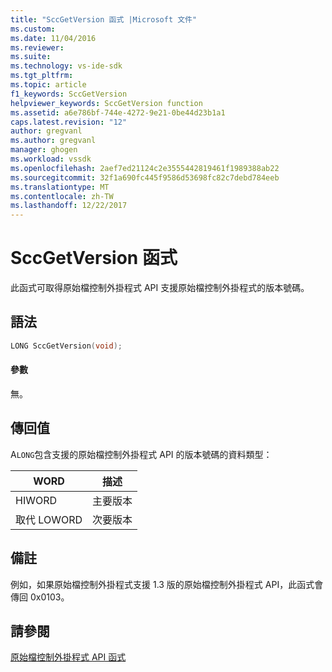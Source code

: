 ```yaml
---
title: "SccGetVersion 函式 |Microsoft 文件"
ms.custom: 
ms.date: 11/04/2016
ms.reviewer: 
ms.suite: 
ms.technology: vs-ide-sdk
ms.tgt_pltfrm: 
ms.topic: article
f1_keywords: SccGetVersion
helpviewer_keywords: SccGetVersion function
ms.assetid: a6e786bf-744e-4272-9e21-0be44d23b1a1
caps.latest.revision: "12"
author: gregvanl
ms.author: gregvanl
manager: ghogen
ms.workload: vssdk
ms.openlocfilehash: 2aef7ed21124c2e3555442819461f1989388ab22
ms.sourcegitcommit: 32f1a690fc445f9586d53698fc82c7debd784eeb
ms.translationtype: MT
ms.contentlocale: zh-TW
ms.lasthandoff: 12/22/2017
---
```

# <a name="sccgetversion-function"></a>SccGetVersion 函式
此函式可取得原始檔控制外掛程式 API 支援原始檔控制外掛程式的版本號碼。  
  
## <a name="syntax"></a>語法  
  
```cpp  
LONG SccGetVersion(void);  
```  
  
#### <a name="parameters"></a>參數  
 無。  
  
## <a name="return-value"></a>傳回值  
 A`LONG`包含支援的原始檔控制外掛程式 API 的版本號碼的資料類型：  
  
|WORD|描述|  
|----------|-----------------|  
|HIWORD|主要版本|  
|取代 LOWORD|次要版本|  
  
## <a name="remarks"></a>備註  
 例如，如果原始檔控制外掛程式支援 1.3 版的原始檔控制外掛程式 API，此函式會傳回 0x0103。  
  
## <a name="see-also"></a>請參閱  
 [原始檔控制外掛程式 API 函式](../extensibility/source-control-plug-in-api-functions.md)